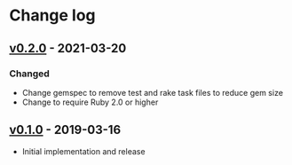 # Change log

## [v0.2.0] - 2021-03-20

### Changed
* Change gemspec to remove test and rake task files to reduce gem size
* Change to require Ruby 2.0 or higher

## [v0.1.0] - 2019-03-16

* Initial implementation and release

[v0.2.0]: https://github.com/piotrmurach/merkle_tree/compare/v0.1.0...v0.2.0
[v0.1.0]: https://github.com/piotrmurach/merkle_tree/compare/d18e34c...v0.1.0
